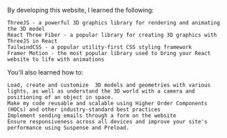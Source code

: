 By developing this website, I learned the following:

    ThreeJS - a powerful 3D graphics library for rendering and animating the 3D model
    React Three Fiber - a popular library for creating 3D graphics with ThreeJS in React
    TailwindCSS - a popular utility-first CSS styling framework
    Framer Motion - the most popular library used to bring your React website to life with animations

You'll also learned how to:

    Load, create and customize  3D models and geometries with various lights, as well as understand the 3D world with a camera and positioning of an object in space.
    Make my code reusable and scalable using Higher Order Components (HOCs) and other industry-standard best practices
    Implement sending emails through a form on the website
    Ensure responsiveness across all devices and improve your site's performance using Suspense and Preload.
